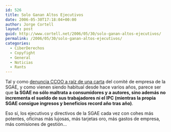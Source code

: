 ```yaml
---
id: 526
title: Solo Ganan Altos Ejecutivos
date: 2006-05-30T17:18:04+00:00
author: Jorge Cortell
layout: post
guid: http://www.cortell.net/2006/05/30/solo-ganan-altos-ejecutivos/
permalink: /2006/05/30/solo-ganan-altos-ejecutivos/
categories:
  - CiberDerechos
  - Copyfight
  - General
  - Noticias
  - Rants
---
```

Tal y como <a target="_blank" title="CCOO SGAE" href="http://www.comfia.info/noticias/27092.html">denuncia CCOO a raí­z de una carta</a> del comité de empresa de la SGAE, y como vienen siendo habitual desde hace varios años, parece ser que **la SGAE no sólo maltrata a consumidores y a autores, sino además no incrementa el sueldo de sus trabajadores ni el IPC (mientras la propia SGAE consigue ingresos y beneficios record año tras año)**.

Eso sí­, los ejecutivos y directivos de la SGAE cada vez con cohes más potentes, oficinas más lujosas, más tarjetas oro, más gastos de empresa, más comisiones de gestión...
